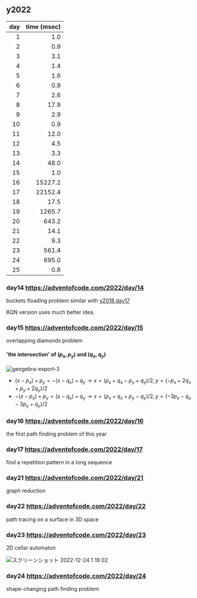 ## y2022

| day|time (msec)|
|---:|----------:|
|  1 |       1.0 |
|  2 |       0.9 |
|  3 |       3.1 |
|  4 |       1.4 |
|  5 |       1.6 |
|  6 |       0.9 |
|  7 |       2.6 |
|  8 |      17.9 |
|  9 |       2.9 |
| 10 |       0.9 |
| 11 |      12.0 |
| 12 |       4.5 |
| 13 |       3.3 |
| 14 |      48.0 |
| 15 |       1.0 |
| 16 |   15227.2 |
| 17 |   22152.4 |
| 18 |      17.5 |
| 19 |    1265.7 |
| 20 |     643.2 |
| 21 |      14.1 |
| 22 |       9.3 |
| 23 |     561.4 |
| 24 |     695.0 |
| 25 |       0.6 |

### day14 https://adventofcode.com/2022/day/14
buckets floading problem similar with [y2018 day17](https://adventofcode.com/2018/day/17)

BQN version uses much better idea.

### day15 https://adventofcode.com/2022/day/15
overlapping diamonds problem

#### 'the intersection' of $(p_x,p_y)$ and $(q_x,q_y)$
![geogebra-export-3](https://user-images.githubusercontent.com/997855/210023849-64c6c25b-8d7d-47c7-8f7d-72db4ea0e152.svg)

- $(x - p_x) + p_y = -(x - q_x) + q_y \longrightarrow x = (p_x + q_x - p_y + q_y)/2, y = (-p_x + 2q_x + p_y + 2q_y)/2$ 
- $-(x - p_x) + p_y = (x - q_x) + q_y \longrightarrow x = (p_x + q_x + p_y - q_y)/2, y = (-3p_x - q_x -3p_y + q_y)/2$

### day16 https://adventofcode.com/2022/day/16
the first path finding problem of this year

### day17 https://adventofcode.com/2022/day/17
find a repetition pattern in a long sequence

### day21 https://adventofcode.com/2022/day/21
graph reduction

### day22 https://adventofcode.com/2022/day/22
path tracing on a surface in 3D space

### day23 https://adventofcode.com/2022/day/23
2D cellar automaton

![スクリーンショット 2022-12-24 1 19 02](https://user-images.githubusercontent.com/997855/209366726-03437e6c-7eef-44dc-947f-7670eecd6129.png)

### day24 https://adventofcode.com/2022/day/24
shape-changing path finding problem








